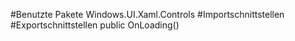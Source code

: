 #Benutzte Pakete
Windows.UI.Xaml.Controls
#Importschnittstellen
#Exportschnittstellen
public OnLoading()
